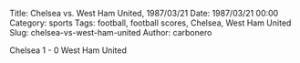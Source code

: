 Title: Chelsea vs. West Ham United, 1987/03/21
Date: 1987/03/21 00:00
Category: sports
Tags: football, football scores, Chelsea, West Ham United
Slug: chelsea-vs-west-ham-united
Author: carbonero


Chelsea 1 - 0 West Ham United
